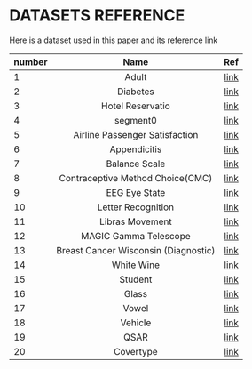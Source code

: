 # DATASETS REFERENCE

Here is a dataset used in this paper and its reference link


| number | Name  | Ref  |
| :------|:-------:| -----:|
| 1 | Adult | [link](https://archive.ics.uci.edu/dataset/2/adult) |
| 2 | Diabetes      |   [link](https://www.kaggle.com/datasets/iammustafatz/diabetes-prediction-dataset) |
| 3 | Hotel Reservatio      |   [link](https://www.kaggle.com/datasets/ahsan81/hotel-reservations-classification-dataset) |
| 4 | segment0      |   [link]() |
| 5 | Airline Passenger Satisfaction |    [link]() |
| 6 | Appendicitis      |    [link](https://www.openml.org/search?type=data&status=active&id=1456) |
| 7 | Balance Scale      |    [link](https://archive.ics.uci.edu/dataset/12/balance+scale) |
| 8 | Contraceptive Method Choice(CMC)|    [link](https://archive.ics.uci.edu/dataset/30/contraceptive+method+choice) |
| 9 | EEG Eye State|    [link](https://archive.ics.uci.edu/dataset/264/eeg+eye+state) |
| 10 | Letter Recognition|    [link](https://archive.ics.uci.edu/dataset/59/letter+recognition) |
| 11 | Libras Movement|    [link](https://archive.ics.uci.edu/dataset/181/libras+movement) |
| 12 | MAGIC Gamma Telescope|    [link](https://archive.ics.uci.edu/dataset/159/magic+gamma+telescope) |
| 13 | Breast Cancer Wisconsin (Diagnostic)|    [link](https://archive.ics.uci.edu/dataset/17/breast+cancer+wisconsin+diagnostic) |
| 14 | White Wine|    [link](https://archive.ics.uci.edu/dataset/186/wine+quality) |
| 15 | Student|    [link](https://archive-beta.ics.uci.edu/dataset/697/predict+students+dropout+and+academic+success) |
| 16 | Glass|    [link](https://sci2s.ugr.es/keel/dataset.php?cod=143) |
| 17 | Vowel|    [link](https://sci2s.ugr.es/keel/dataset.php?cod=127) |
| 18 | Vehicle|    [link](https://sci2s.ugr.es/keel/dataset.php?cod=150) |
| 19 | QSAR|    [link](https://archive.ics.uci.edu/dataset/254/qsar+biodegradation) |
| 20 | Covertype|    [link](https://archive.ics.uci.edu/dataset/31/covertype) |

